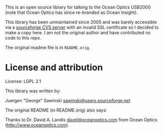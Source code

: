 This is an open source library for talking to the Ocean Optics USB2000 (note that Ocean Optics has since re-branded as Ocean Insight).

This library has been unmaintained since 2005 and was barely accessible via a [sourceforge CVS server](https://sourceforge.net/projects/oousb2k/) with an invalid SSL certificate so I decided to make a copy here. I am not the original author and have contributed no code to this repo.

The original readme file is in `README.orig`.

# License and attribution

License: LGPL 2.1

This library was written by:

Juergen "George" Sawinski <sawinski@users.sourceforge.net>

The original README (in README.orig) also says:

Thanks to Dr. David A. Landis <davel@oceanoptics.com>
from Ocean Optics (http://www.oceanoptics.com).